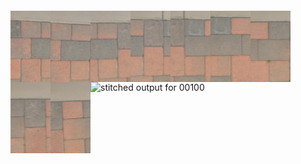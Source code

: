 ```bash
```
<img src='../../images/00100_0000/00001.jpg' width='64px' align='left' />
<img src='../../images/00100_0000/00002.jpg' width='64px' align='left' />
<img src='../../images/00100_0000/00003.jpg' width='64px' align='left' />
<img src='../../images/00100_0000/00004.jpg' width='64px' align='left' />
<img src='../../images/00100_0000/00005.jpg' width='64px' align='left' />
<img src='../../images/00100_0000/00006.jpg' width='64px' align='left' />
<img src='../../images/00100_0000/00007.jpg' width='64px' align='left' />
<img src='../../images/00100_0000/00008.jpg' width='64px' align='left' />
<img src='../../images/00100_0000/00009.jpg' width='64px' align='left' />
<img src='00100_0000.png' alt='stitched output for 00100' title='stitched' />
